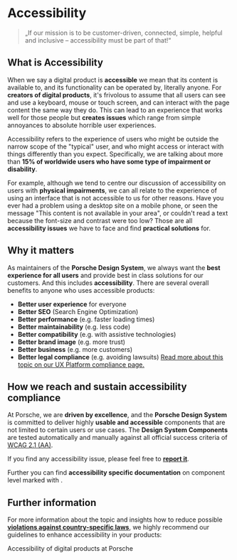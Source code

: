 # Accessibility

> „If our mission is to be customer-driven, connected, simple, helpful and inclusive – accessibility must be part of
> that!“

<TableOfContents></TableOfContents>

## What is Accessibility

When we say a digital product is **accessible** we mean that its content is available to, and its functionality can be
operated by, literally anyone. For **creators of digital products**, it's frivolous to assume that all users can see and
use a keyboard, mouse or touch screen, and can interact with the page content the same way they do. This can lead to an
experience that works well for those people but **creates issues** which range from simple annoyances to absolute
horrible user experiences.

Accessibility refers to the experience of users who might be outside the narrow scope of the "typical" user, and who
might access or interact with things differently than you expect. Specifically, we are talking about more than **15% of
worldwide users who have some type of impairment or disability**.

For example, although we tend to centre our discussion of accessibility on users with **physical impairments**, we can
all relate to the experience of using an interface that is not accessible to us for other reasons. Have you ever had a
problem using a desktop site on a mobile phone, or seen the message "This content is not available in your area", or
couldn't read a text because the font-size and contrast were too low? Those are all **accessibility issues** we have to
face and find **practical solutions** for.

## Why it matters

As maintainers of the **Porsche Design System**, we always want the **best experience for all users** and provide best
in class solutions for our customers. And this includes **accessibility**. There are several overall benefits to anyone
who uses accessible products:

- **Better user experience** for everyone
- **Better SEO** (Search Engine Optimization)
- **Better performance** (e.g. faster loading times)
- **Better maintainability** (e.g. less code)
- **Better compatibility** (e.g. with assistive technologies)
- **Better brand image** (e.g. more trust)
- **Better business** (e.g. more customers)
- **Better legal compliance** (e.g. avoiding lawsuits)
  [Read more about this topic on our UX Platform compliance page.](https://ux.porsche.com/accessibility/legal-compliance)

## How we reach and sustain accessibility compliance

At Porsche, we are **driven by excellence**, and the **Porsche Design System** is committed to deliver highly **usable
and accessible** components that are not limited to certain users or use cases. The **Design System Components** are
tested automatically and manually against all official success criteria of
[WCAG 2.1 (AA)](https://www.w3.org/TR/WCAG21/).

If you find any accessibility issue, please feel free to [**report it**](help/bug-report).

Further you can find **accessibility specific documentation** on component level marked with
<A11yIcon size="small"></A11yIcon>.

## Further information

For more information about the topic and insights how to reduce possible
[**violations against country-specific laws**](https://ux.porsche.com/accessibility/legal-compliance), we highly
recommend our guidelines to enhance accessibility in your products:

<p-link :theme="this.$store.getters.storefrontTheme" href="https://ux.porsche.com/accessibility/">Accessibility of
digital products at Porsche</p-link>
